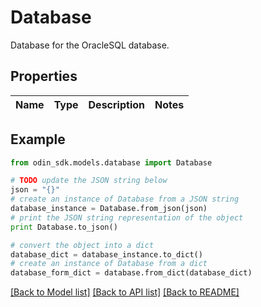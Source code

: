 # Database

Database for the OracleSQL database.

## Properties

Name | Type | Description | Notes
------------ | ------------- | ------------- | -------------

## Example

```python
from odin_sdk.models.database import Database

# TODO update the JSON string below
json = "{}"
# create an instance of Database from a JSON string
database_instance = Database.from_json(json)
# print the JSON string representation of the object
print Database.to_json()

# convert the object into a dict
database_dict = database_instance.to_dict()
# create an instance of Database from a dict
database_form_dict = database.from_dict(database_dict)
```
[[Back to Model list]](../README.md#documentation-for-models) [[Back to API list]](../README.md#documentation-for-api-endpoints) [[Back to README]](../README.md)


